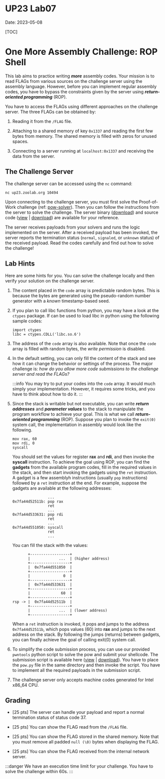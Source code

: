 UP23 Lab07
==========
Date: 2023-05-08

[TOC]

# One More Assembly Challenge: ROP Shell

This lab aims to practice writing ***more*** assembly codes. Your mission is to read FLAGs from various sources on the challenge server using the assembly language. However, before you can implement regular assembly codes, you have to bypass the constraints given by the server using ***return-oriented programming*** (ROP).

You have to access the FLAGs using different approaches on the challenge server. The three FLAGs can be obtained by:

1. Reading it from the `/FLAG` file.

1. Attaching to a shared memory of key `0x1337` and reading the first few bytes from memory. The shared memory is filled with zeros for unused spaces.

1. Connecting to a server running at `localhost:0x1337` and receiving the data from the server.


## The Challenge Server

The challenge server can be accessed using the `nc` command:

```
nc up23.zoolab.org 10494
```

Upon connecting to the challenge server, you must first solve the Proof-of-Work challenge (ref: [pow-solver](https://md.zoolab.org/s/EHSmQ0szV)). Then you can follow the instructions from the server to solve the challenge. The server binary ([download](https://up23.zoolab.org/up23/lab07/ropshell)) and source code ([view](https://up23.zoolab.org/code.html?file=up23/lab07/ropshell.c) | [download](https://up23.zoolab.org/up23/lab07/ropshell.c)) are available for your reference.

The server receives payloads from your solvers and runs the logic implemented on the server. After a received payload has been invoked, the server reports the termination status (`normal`, `signaled`, or `unknown` status) of the received payload. Read the codes carefully and find out how to solve the challenge!

## Lab Hints

Here are some hints for you. You can solve the challenge locally and then verify your solution on the challenge server.

1. The content placed in the `code` array is predictable random bytes. This is because the bytes are generated using the pseudo-random number generator with a *known* timestamp-based seed.

1. If you plan to call libc functions from python, you may have a look at the `ctypes` package. If can be used to load libc in python using the following sample codes:

    ```pythone
    import ctypes
    libc = ctypes.CDLL('libc.so.6')
    ```

1. The address of the `code` array is also available. Note that once the `code` array is filled with random bytes, the *write permission* is disabled.

1. In the default setting, you can only fill the content of the stack and see how it can change the behavior or settings of the process. The major challenge is: *how do you allow more code submissions to the challenge server and read the FLAGs?*

   :::info
   You may try to put your codes into the `code` array. It would much simply your implementation. However, it requires some tricks, and you have to think about how to do it.
   :::
   
1. Since the stack is writable but not executable, you can write ***return addresses*** and ***parameter values*** to the stack to manipulate the program workflow to achieve your goal. This is what we call ***return-oriented programming*** (ROP). Suppose you plan to invoke the `exit(0)` system call, the implementation in assembly would look like the following.

   ```assembly
   mov rax, 60
   mov rdi, 0
   syscall
   ```

   You should set the values for register **rax** and **rdi**, and then invoke the **syscall** instruction. To achieve the goal using ROP, you can find the **gadgets** from the available program codes, fill in the required values in the stack, and then start invoking the gadgets using the `ret` instruction. A gadget is a few assemblyh instructions (usually `pop` instructions) followed by a `ret` instruction at the end. For example, suppose the gadgets are available at the following addresses:
   
   ```assembly
                   ...
   0x7fa44d52511b: pop rax
                   ret
                   ...
   0x7fa44d533631: pop rdi
                   ret
                   ...
   0x7fa44d551050: syscall
                   ret
                   ...
   ```

   You can fill the stack with the values:
   
   ```
          +------------------+
          |             ...  | (higher address)
          +------------------+
          |  0x7fa44d551050  |
          +------------------+
          |               0  |
          +------------------+
          |  0x7fa44d533631  |
          +------------------+
          |              60  |
          +------------------+
   rsp -> |  0x7fa44d52511b  |  
          +------------------+
          |             ...  | (lower address)
          +------------------+
   ```

    When a `ret` instruction is invoked, it pops and jumps to the address `0x7fa44d52511b`, which pops values (60) into **rax** and jumps to the next address on the stack. By following the jumps (returns) between gadgets, you can finally achieve the goal of calling exit(0) system call. 

1. To simplify the code submission process, you can use our provided `pwntools` python script to solve the pow and submit your shellcode. The submission script is available here ([view](https://up23.zoolab.org/code.html?file=up23/lab07/submit_e2e8c248e0b11354c9197b5b8403ffc2.py) | [download](https://up23.zoolab.org/up23/lab07/submit_e2e8c248e0b11354c9197b5b8403ffc2.py)). You have to place the `pow.py` file in the same directory and then invoke the script. You have to implement all the required payloads in the submission script.

1. The challenge server only accepts machine codes generated for Intel x86_64 CPU.

## Grading

- [25 pts] The server can handle your payload and report a normal termination status of status code 37.

- [25 pts] You can show the FLAG read from the `/FLAG` file. 

- [25 pts] You can show the FLAG stored in the shared memory. Note that you must remove all padded `null (\0)` bytes when displaying the FLAG. 

- [25 pts] You can show the FLAG received from the internal network server.

:::danger
We have an execution time limit for your challenge. You have to solve the challenge within 60s.
:::
